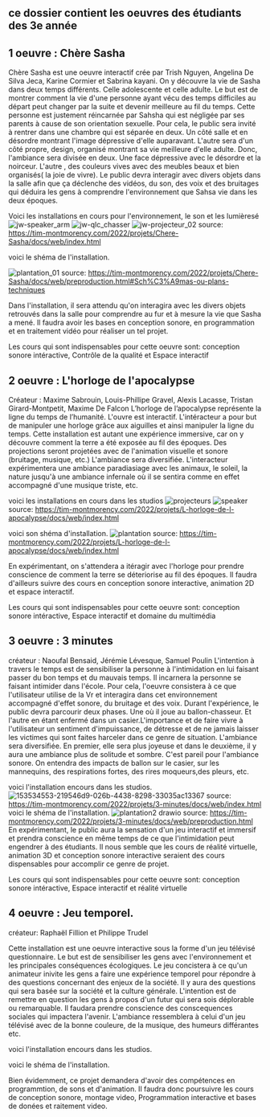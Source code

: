 ## ce dossier contient les oeuvres des étudiants des 3e année

## 1 oeuvre : Chère Sasha

Chère Sasha est une oeuvre interactif crée par Trish Nguyen, Angelina De Silva Jeca, Karine Cormier et Sabrina kayani. On y découvre la vie de Sasha dans deux temps différents. Celle adolescente et celle adulte. Le but est de montrer comment la vie d'une personne ayant vécu des temps difficiles au départ peut changer par la suite et devenir meilleure au fil du temps. Cette personne est justement réincarnée par Sahsha qui est négligée par ses parents à cause de son orientation sexuelle. Pour cela, le public sera invité à rentrer dans une chambre qui est séparée en deux. Un côté salle et en désordre montrant l'image dépressive d'elle auparavant. L'autre sera d'un côté propre, design, organisé  montrant sa vie meilleure d'elle adulte. Donc, l'ambiance sera divisée en deux. Une face dépressive avec le désordre et la noirceur. L'autre , des couleurs vives avec des meubles beaux et bien organisés( la joie de vivre). Le public devra interagir avec divers objets dans la salle afin que ça déclenche des vidéos, du son, des voix et des bruitages qui déduira les gens  à comprendre l'environnement que Sahsa vie dans les deux époques.


Voici les installations en cours pour l'environnement, le son et les lumièresé
![jw-speaker_arm](https://user-images.githubusercontent.com/89647885/157320408-24e73858-9986-4e7d-9b9c-002145ce827e.jpg)
![jw-qlc_chasser](https://user-images.githubusercontent.com/89647885/157320443-3344e686-d449-4b29-8e07-8275d6535a67.gif)
![jw-projecteur_02](https://user-images.githubusercontent.com/89647885/157320466-29dce7a7-8ccc-47cb-998b-d4dd57150c80.jpg)
source: https://tim-montmorency.com/2022/projets/Chere-Sasha/docs/web/index.html

voici  le shéma de l'installation.


![plantation_01](https://user-images.githubusercontent.com/89647885/157318518-4c51393d-00b8-4d94-85e4-9384946cfb91.jpg)
source: https://tim-montmorency.com/2022/projets/Chere-Sasha/docs/web/preproduction.html#Sch%C3%A9mas-ou-plans-techniques


Dans l'installation, il sera attendu  qu'on interagira avec les divers objets retrouvés dans la salle pour comprendre au fur et à mesure la vie que Sasha a mené. 
Il faudra avoir les bases en conception sonore, en programmation et en traitement vidéo pour réaliser un tel projet.

Les cours qui sont indispensables pour cette oeuvre sont: conception sonore intéractive, Contrôle de la qualité et Espace interactif




## 2 oeuvre : L'horloge de l'apocalypse
Créateur : Maxime Sabrouin, Louis-Phillipe Gravel, Alexis Lacasse, Tristan Girard-Montpetit, Maxime De Falcon
L’horloge de l’apocalypse représente la ligne du temps de l’humanité. L'ouvre est interactif. L'intéracteur a pour but de manipuler une horloge grâce aux aiguilles et ainsi manipuler la ligne du temps. Cette installation est autant une expérience immersive, car on y découvre comment la terre a été exposée au fil des époques. Des projections seront projetées avec de l'animation visuelle et sonore (bruitage, musique, etc.) L'ambiance sera diversifiée. L'interacteur expérimentera une ambiance paradiasiage avec les animaux, le soleil, la nature jusqu'à  une ambiance infernale où il se sentira comme en effet accompagné d'une musique triste, etc. 

voici les installations en cours dans les studios
![projecteurs](https://user-images.githubusercontent.com/89647885/157320805-ebf7d6e1-885a-4306-a8c1-ae317504b142.jpg)
![speaker](https://user-images.githubusercontent.com/89647885/157320887-a8eebdc5-86fb-45d7-b776-596f88aa0b61.jpg)
source: https://tim-montmorency.com/2022/projets/L-horloge-de-l-apocalypse/docs/web/index.html


voici son shéma d'installation.
 ![plantation](https://user-images.githubusercontent.com/89647885/157320904-37959f27-a7ad-4f27-b098-4b436f6e60cf.png)
 source: https://tim-montmorency.com/2022/projets/L-horloge-de-l-apocalypse/docs/web/index.html

En expérimentant, on s'attendera a itéragir avec l'horloge pour prendre conscience de comment la terre se déteriorise au fil des époques. Il faudra d'ailleurs suivre des cours en conception sonore interactive, animation 2D et espace interactif.
 
 
 Les cours qui sont indispensables pour cette oeuvre sont: conception sonore intéractive, Espace interactif et domaine du multimédia
 
 ## 3 oeuvre : 3 minutes
créateur : Naoufal Bensaid, Jérémie Lévesque, Samuel Poulin
L'intention à travers le temps est de sensibiliser la personne à l'intimidation en lui faisant passer du bon temps et du mauvais temps. Il incarnera la personne se faisant intimider dans l'école. Pour cela, l'oeuvre consistera à ce que l'utilisateur utilise de la Vr et interagira dans cet environnement accompagné d'effet sonore, du bruitage et des voix. Durant l'expérience, le public devra parcourir deux phases. Une où il joue au ballon-chasseur. Et l'autre en étant enfermé dans un casier.L'importance et de faire vivre  à l'utilisateur un sentiment d'impuissance, de détresse et de ne jamais laisser les victimes qui sont faites harceler dans ce genre de situation. L'ambiance sera diversifiée. En premier, elle sera plus joyeuse et dans le deuxième, il y aura une ambiance plus de solitude et sombre. C'est pareil pour l'ambiance sonore. On entendra des impacts de ballon sur le casier, sur les mannequins, des respirations fortes, des rires moqueurs,des pleurs, etc.

voici l'installation encours dans les studios.
![153534553-219546d9-026b-4438-8298-33035ac13367](https://user-images.githubusercontent.com/89647885/157321854-48a87192-ecab-4611-a20e-f8fb4e4a6c57.png)
source: https://tim-montmorency.com/2022/projets/3-minutes/docs/web/index.html
voici le shéma de l'installation.
![plantation2 drawio](https://user-images.githubusercontent.com/89647885/157321915-488063d8-4f29-469a-80d2-7f90c0c5ac04.png)
source: https://tim-montmorency.com/2022/projets/3-minutes/docs/web/preproduction.html
En expérimentant, le public aura la sensation d'un jeu interactif et immersif  et prendra conscience en même temps de ce que l'intimidation peut engendrer à des étudiants.
Il nous semble que les cours de réalité virtuelle, animation 3D et conception sonore interactive seraient des cours dispensables pour accomplir ce genre de projet.
 
 
Les cours qui sont indispensables pour cette oeuvre sont: conception sonore intéractive, Espace interactif et réalité virtuelle

## 4 oeuvre : Jeu temporel.
créateur: Raphaël Fillion et Philippe Trudel

Cette installation est une oeuvre interactive sous la forme d'un jeu télévisé  questionnaire. Le but est de sensibiliser les gens avec l'environnement et les principales conséquences écologiques. Le jeu concistera à ce qu'un animateur  inivite les gens a faire une expérience temporel pour répondre à des questions concernant des enjeux de la société. Il y aura des questions qui sera basée sur la société et la culture générale. L'intention est de remettre en question les gens à propos d'un futur qui sera sois déplorable ou remarquable. Il faudara prendre conscience des conscequences sociales qui impactera l'avenir. L'ambiance ressemblera à celui d'un jeu télévisé avec de la bonne couleure, de la musique, des humeurs différantes etc.


voici l'installation encours dans les studios.


voici le shéma de l'installation.

Bien évidemment, ce projet demandera d'avoir des compétences en programmtion, de sons et d'animation. Il faudra donc poursuivre les cours de conception sonore, montage video, Programmation interactive et bases de donées et raitement video.





